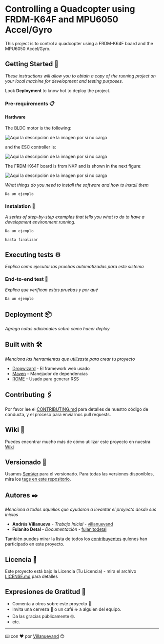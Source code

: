 # Controlling a Quadcopter using FRDM-K64F and MPU6050 Accel/Gyro

This project is to control a quadcopter using a FRDM-K64F board and the MPU6050 Accel/Gyro.

## Getting Started 🚀

_These instructions will allow you to obtain a copy of the running project on your local machine for development and testing purposes._

Look **Deployment** to know hot to deploy the project.


### Pre-requirements 📋

#### Hardware
The BLDC motor is the following:

![Aquí la descripción de la imagen por si no carga](https://github.com/leandroGHsoft/Quadcopter/blob/master/images/motor.jpg)

and the ESC controller is:

![Aquí la descripción de la imagen por si no carga](https://github.com/leandroGHsoft/Quadcopter/blob/master/images/esc.jpg)

The FRDM-K64F board is from NXP and is shown in the next figure:

![Aquí la descripción de la imagen por si no carga](https://github.com/leandroGHsoft/Quadcopter/blob/master/images/frdm-k64f.jpg)

_What things do you need to install the software and how to install them_

```
Da un ejemplo
```

### Instalation 🔧

_A series of step-by-step examples that tells you what to do to have a development environment running._


```
Da un ejemplo

hasta finalizar
```


## Executing tests ⚙️

_Explica como ejecutar las pruebas automatizadas para este sistema_

### End-to-end test 🔩

_Explica que verifican estas pruebas y por qué_

```
Da un ejemplo
```

## Deployment 📦

_Agrega notas adicionales sobre como hacer deploy_

## Built with 🛠️

_Menciona las herramientas que utilizaste para crear tu proyecto_

* [Dropwizard](http://www.dropwizard.io/1.0.2/docs/) - El framework web usado
* [Maven](https://maven.apache.org/) - Manejador de dependencias
* [ROME](https://rometools.github.io/rome/) - Usado para generar RSS

## Contributing 🖇️

Por favor lee el [CONTRIBUTING.md](https://gist.github.com/villanuevand/xxxxxx) para detalles de nuestro código de conducta, y el proceso para enviarnos pull requests.

## Wiki 📖

Puedes encontrar mucho más de cómo utilizar este proyecto en nuestra [Wiki](https://github.com/tu/proyecto/wiki)

## Versionado 📌

Usamos [SemVer](http://semver.org/) para el versionado. Para todas las versiones disponibles, mira los [tags en este repositorio](https://github.com/tu/proyecto/tags).

## Autores ✒️

_Menciona a todos aquellos que ayudaron a levantar el proyecto desde sus inicios_

* **Andrés Villanueva** - *Trabajo Inicial* - [villanuevand](https://github.com/villanuevand)
* **Fulanito Detal** - *Documentación* - [fulanitodetal](#fulanito-de-tal)

También puedes mirar la lista de todos los [contribuyentes](https://github.com/your/project/contributors) quíenes han participado en este proyecto. 

## Licencia 📄

Este proyecto está bajo la Licencia (Tu Licencia) - mira el archivo [LICENSE.md](LICENSE.md) para detalles

## Expresiones de Gratitud 🎁

* Comenta a otros sobre este proyecto 📢
* Invita una cerveza 🍺 o un café ☕ a alguien del equipo. 
* Da las gracias públicamente 🤓.
* etc.



---
⌨️ con ❤️ por [Villanuevand](https://github.com/Villanuevand) 😊

